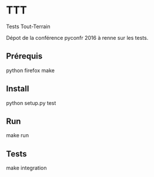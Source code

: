 # TTT
Tests Tout-Terrain

Dépot de la conférence pyconfr 2016 à renne sur les tests.

## Prérequis

python
firefox
make

## Install

python setup.py test

## Run

make run

## Tests

make integration
